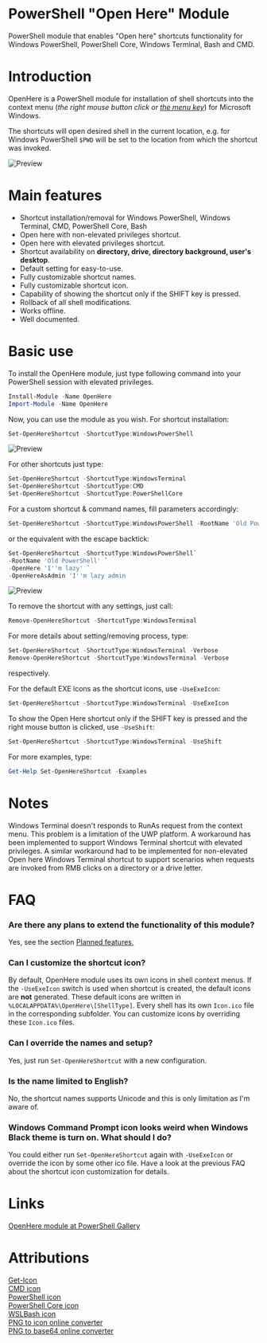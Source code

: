 # PowerShell "Open Here" Module
PowerShell module that enables "Open here" shortcuts functionality for Windows PowerShell, PowerShell Core, Windows Terminal, Bash and CMD.

# Introduction
OpenHere is a PowerShell module for installation of shell shortcuts into the context menu (_the right mouse button click or [the menu key](https://en.wikipedia.org/wiki/Menu_key)_) for Microsoft Windows.

The shortcuts will open desired shell in the current location, e.g. for Windows PowerShell `$PWD` will be set to the location from which the shortcut was invoked.

![Preview](https://github.com/KUTlime/PowerShell-Open-Here-Module/raw/master/assets/Overview.png)


# Main features
- Shortcut installation/removal for Windows PowerShell, Windows Terminal, CMD, PowerShell Core, Bash
- Open here with non-elevated privileges shortcut.
- Open here with elevated privileges shortcut.
- Shortcut availability on **directory, drive, directory background, user's desktop**.
- Default setting for easy-to-use.
- Fully customizable shortcut names.
- Fully customizable shortcut icon.
- Capability of showing the shortcut only if the SHIFT key is pressed.
- Rollback of all shell modifications.
- Works offline.
- Well documented.

# Basic use
To install the OpenHere module, just type following command into your PowerShell session with elevated privileges.

```powershell
Install-Module -Name OpenHere
Import-Module -Name OpenHere
```

Now, you can use the module as you wish. For shortcut installation:
```powershell
Set-OpenHereShortcut -ShortcutType:WindowsPowerShell
```
![Preview](https://raw.githubusercontent.com/KUTlime/PowerShell-Open-Here-Module/master/assets/Default.png)

For other shortcuts just type:
```powershell
Set-OpenHereShortcut -ShortcutType:WindowsTerminal
Set-OpenHereShortcut -ShortcutType:CMD
Set-OpenHereShortcut -ShortcutType:PowerShellCore
```

For a custom shortcut & command names, fill parameters accordingly:
```powershell
Set-OpenHereShortcut -ShortcutType:WindowsPowerShell -RootName 'Old PowerShell' -OpenHere 'I''m lazy' -OpenHereAsAdmin 'I''m lazy admin'
```

or the equivalent with the escape backtick:
```powershell
Set-OpenHereShortcut -ShortcutType:WindowsPowerShell`
-RootName 'Old PowerShell' `
-OpenHere 'I''m lazy' `
-OpenHereAsAdmin 'I''m lazy admin
```

![Preview](https://raw.githubusercontent.com/KUTlime/PowerShell-Open-Here-Module/master/assets/Custom.png)

To remove the shortcut with any settings, just call:
```powershell
Remove-OpenHereShortcut -ShortcutType:WindowsTerminal
```

For more details about setting/removing process, type:
```powershell
Set-OpenHereShortcut -ShortcutType:WindowsTerminal -Verbose
Remove-OpenHereShortcut -ShortcutType:WindowsTerminal -Verbose
```
respectively. 

For the default EXE icons as the shortcut icons, use `-UseExeIcon`:
```powershell
Set-OpenHereShortcut -ShortcutType:WindowsTerminal -UseExeIcon
```

To show the Open Here shortcut only if the SHIFT key is pressed and the right mouse button is clicked, use `-UseShift`:
```powershell
Set-OpenHereShortcut -ShortcutType:WindowsTerminal -UseShift
```

For more examples, type: 
```powershell
Get-Help Set-OpenHereShortcut -Examples
```

# Notes
Windows Terminal doesn't responds to RunAs request from the context menu. This problem is a limitation of the UWP platform. A workaround has been implemented to support Windows Terminal shortcut with elevated privileges. A similar workaround had to be implemented for non-elevated Open here Windows Terminal shortcut to support scenarios when requests are invoked from RMB clicks on a directory or a drive letter.

# FAQ
### Are there any plans to extend the functionality of this module?
Yes, see the section [Planned features.](https://github.com/KUTlime/PowerShell-Open-Here-Module#Planned-features)

### Can I customize the shortcut icon?
By default, OpenHere module uses its own icons in shell context menus. If the `-UseExeIcon` switch is used when shortcut is created, the default icons are **not** generated. These default icons are written in `%LOCALAPPDATA%\OpenHere\[ShellType]`. Every shell has its own `Icon.ico` file in the corresponding subfolder. You can customize icons by overriding these `Icon.ico` files.

### Can I override the names and setup?
Yes, just run `Set-OpenHereShortcut` with a new configuration.

### Is the name limited to English?
No, the shortcut names supports Unicode and this is only limitation as I'm aware of.

### Windows Command Prompt icon looks weird when Windows Black theme is turn on. What should I do?
You could either run `Set-OpenHereShortcut` again with `-UseExeIcon` or override the icon by some other ico file. Have a look at the previous FAQ about the shortcut icon customization for details.

# Links
[OpenHere module at PowerShell Gallery](https://www.powershellgallery.com/packages/OpenHere)

# Attributions
[Get-Icon](https://github.com/Duffney/PowerShell/blob/master/FileSystems/Get-Icon.ps1)<br>
[CMD icon](https://www.iconfinder.com/icons/16824/cmd_icon)<br>
[PowerShell icon](https://www.freeiconspng.com/downloadimg/17194)<br>
[PowerShell Core icon](https://github.com/PowerShell/PowerShell/tree/master/assets)<br>
[WSLBash icon](https://github.com/odb/official-bash-logo)<br>
[PNG to icon online converter](https://hnet.com/png-to-ico/)<br>
[PNG to base64 online converter](https://onlinepngtools.com/convert-png-to-base64)
